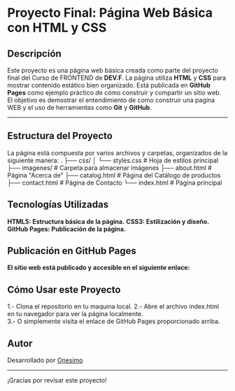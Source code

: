 # **Proyecto Final: Página Web Básica con HTML y CSS**

## **Descripción**
Este proyecto es una página web básica creada como parte del proyecto final del Curso de FRONTEND de **DEV.F**. La página utiliza **HTML** y **CSS** para mostrar contenido estático bien organizado. Está publicada en **GitHub Pages** como ejemplo práctico de cómo construir y compartir un sitio web.  
El objetivo es demostrar el entendimiento de como construir una pagina WEB y el uso de herramientas como **Git** y **GitHub**.

---

## **Estructura del Proyecto**
La página está compuesta por varios archivos y carpetas, organizados de la siguiente manera: 
.
├── css/
│   └── styles.css       # Hoja de estilos principal
├── imagenes/            # Carpeta para almacenar imágenes
├── about.html           # Página "Acerca de"
├── catalog.html         # Página del Catálogo de productos
├── contact.html         # Página de Contacto
└── index.html           # Página principal

## Tecnologías Utilizadas
**HTML5: Estructura básica de la página.**
**CSS3: Estilización y diseño.**
**GitHub Pages: Publicación de la página.**  


## Publicación en GitHub Pages 

**El sitio web está publicado y accesible en el siguiente enlace:**  


## Cómo Usar este Proyecto
1.- Clona el repositorio en tu maquina local.
2.- Abre el archivo index.html en tu navegador para ver la página localmente.  
3.- O simplemente visita el enlace de GitHub Pages proporcionado arriba.

## Autor
Desarrollado por [Onesimo]([Onesimo583](https://github.com/Onesimo583))

---

¡Gracias por revisar este proyecto!
